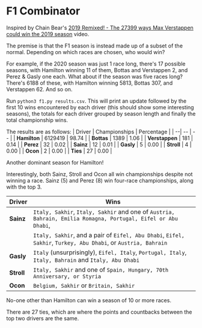 # F1 Combinator
Inspired by Chain Bear's [2019 Remixed! - The 27399 ways Max Verstappen could win the 2019 season](https://www.youtube.com/watch?v=jfa5O8sg8g0&ab_channel=ChainBear) video.

The premise is that the F1 season is instead made up of a subset of the normal. Depending on which races are chosen, who would win?

For example, if the 2020 season was just 1 race long, there's 17 possible seasons, with Hamilton winning 11 of them, Bottas and Verstappen 2, and Perez & Gasly one each. What about if the season was five races long? There's 6188 of these, with Hamilton winning 5813, Bottas 307, and Verstappen 62. And so on.

Run `python3 f1.py results.csv`. This will print an update followed by the first 10 wins encountered by each driver (this should show some interesting seasons), the totals for each driver grouped by season length and finally the total championship wins.

The results are as follows:
| Driver | Championships | Percentage |
| --| -- | -- |
| **Hamilton** | 6129419 | 98.74 |
| **Bottas** | 1389 | 1.06 |
| **Verstappen** | 181 | 0.14 |
| **Perez** | 32 | 0.02 |
| **Sainz** | 12 | 0.01 |
| **Gasly** | 5 | 0.00 |
| **Stroll** | 4 | 0.00 |
| **Ocon** | 2 | 0.00 |
| **Ties** | 27 | 0.00 |

Another dominant season for Hamilton!

Interestingly, both Sainz, Stroll and Ocon all win championships despite not winning a race.
Sainz (5) and Perez (8) win four-race championships, along with the top 3.

| Driver | Wins |
| -- | -- | 
| **Sainz** | `Italy, Sakhir`, `Italy, Sakhir` and one of `Austria, Bahrain, Emilia Romagna, Portugal, Eifel or Abu Dhabi`, |
| | `Italy, Sakhir`, and  a pair of `Eifel, Abu Dhabi`, `Eifel, Sakhir`, `Turkey, Abu Dhabi`, or `Austria, Bahrain` |
| **Gasly** | `Italy` (unsurprisingly), `Eifel, Italy`, `Portugal, Italy`, `Italy, Bahrain` and `Italy, Abu Dhabi` |
| **Stroll** | `Italy, Sakhir` and one of `Spain, Hungary, 70th Anniversary, or Styria` |
| **Ocon** | `Belgium, Sakhir` or `Britain, Sakhir` |

No-one other than Hamilton can win a season of 10 or more races.

There are 27 ties, which are where the points and countbacks between the top two drivers are the same.
